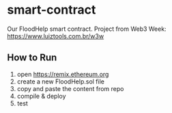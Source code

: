# smart-contract

Our FloodHelp smart contract. Project from Web3 Week: https://www.luiztools.com.br/w3w

## How to Run

1. open https://remix.ethereum.org
2. create a new FloodHelp.sol file
3. copy and paste the content from repo
4. compile & deploy
5. test
